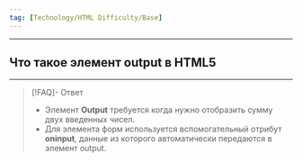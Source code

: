 ```yaml
---
tag: [Technology/HTML Difficulty/Base]
---
```

----
## Что такое элемент output в HTML5
---
> [!FAQ]- Ответ
> - Элемент **Output** требуется когда нужно отобразить сумму двух введенных чисел. 
>- Для элемента форм используется вспомогательный отрибут **oninput**, данные из которого автоматически передаются в элемент output.
